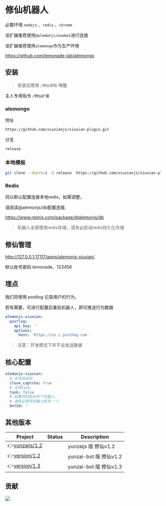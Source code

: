 # 修仙机器人

必要环境 `nodejs` 、`redis` 、`chrome`

该扩展推荐使用`@alemonjs/onebot`进行连接

该扩展推荐使用`alemongo`作为生产环境

https://github.com/lemonade-lab/alemongo

## 安装

> 安装后使用 `/修仙帮助` 唤醒

主人专用指令 `/修仙扩展`

### alemongo

地址

```sh
https://github.com/xiuxianjs/xiuxian-plugin.git
```

分支

```sh
release
```

### 本地模板

```sh
git clone --depth=1 -b release  https://github.com/xiuxianjs/xiuxian-plugin.git ./packages/xiuxian-plugin
```

### Redis

将以默认配置连接本地redis，如需调整，

请阅读@alemonjs/db配置连接,

https://www.npmjs.com/package/@alemonjs/db

> 机器人全部使用redis存储，请务必启动redis持久化存储

## 修仙管理

http://127.0.0.1:17117/apps/alemonjs-xiuxian/

默认账号密码 lemonade、123456

## 埋点

我们将使用 postlog 记录用户的行为，

若有需要，可进行配置后重启机器人，即可推送行为数据

```yaml
alemonjs-xiuxian:
  postlog:
    api_key: ''
    options:
      host: 'https://us.i.posthog.com'
```

> 注意：开发模式下并不会发送数据

## 核心配置

```yaml
alemonjs-xiuxian:
  # 关闭验证码
  close_captcha: true
  # 关闭task
  task: false
  # 如果同时启动多个机器人，
  # 请务必填写机器人账号 !!!
  botId: ''
```

## 其他版本

| Project          | Status | Description            |
| ---------------- | ------ | ---------------------- |
| 👉[yunzaijs/1.2] |        | yunzaijs 版 修仙v1.2   |
| 👉[version/1.2]  |        | yunzai-bot 版 修仙v1.2 |
| 👉[version/1.3]  |        | yunzai-bot 版 修仙v1.3 |

[yunzaijs/1.2]: https://github.com/xiuxianjs/xiuxian-plugin/tree/yunzaijs/1.2
[version/1.2]: https://github.com/xiuxianjs/xiuxian-plugin/tree/version/1.2
[version/1.3]: https://github.com/xiuxianjs/xiuxian-plugin/tree/version/1.3

## 贡献

<a href="https://github.com/xiuxianjs/xiuxian-plugin/graphs/contributors">
  <img src="https://contrib.rocks/image?repo=xiuxianjs/xiuxian-plugin" />
</a>
